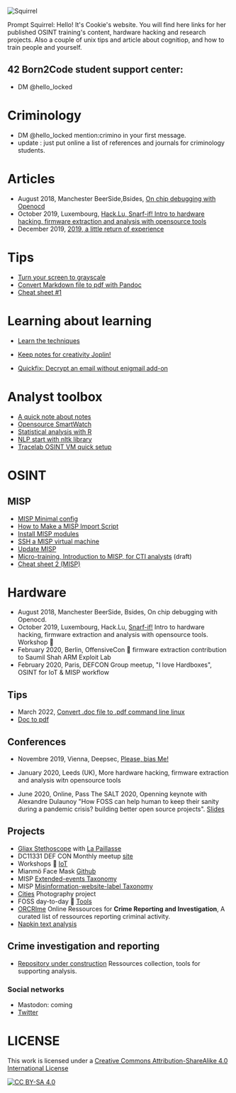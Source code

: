 


![Squirrel]()

Prompt Squirrel: Hello! It's Cookie's website. You will find here links for her published OSINT training's content, hardware hacking and research projects. Also a couple of unix tips and article about cognitiop, and how to train people and yourself.

## 42 Born2Code student support center:
- DM @hello_locked

# Criminology

- DM @hello_locked mention:crimino in your first message.
- update : just put online a list of references and journals for criminology students.

# Articles
- August 2018, Manchester BeerSide,Bsides, [On chip debugging with Openocd](On-Chip-debugging-with-OpenOCD-and-GDB)
- October 2019, Luxembourg, [Hack.Lu, Snarf-if! Intro to hardware hacking, firmware extraction and analysis with opensource tools](./Intro-to-hardware-Firmware-extraction)
- December 2019, [2019, a little return of experience](./year-2019-a-little-return-of-experience)

# Tips
- [Turn your screen to grayscale](Turn-your-screen-to-grayscale)
- [Convert Markdown file to pdf with Pandoc](./convert-markdown-file-to-pdf)
- [Cheat sheet #1](./cheat-sheet-1)

# Learning about learning
- [Learn the techniques](./learn-the-techniques)
- [Keep notes for creativity Joplin!](./keeping-notes-for-creativity)

- [Quickfix: Decrypt an email without enigmail add-on](./decrypt-an-email-without-add-on)

# Analyst toolbox
- [A quick note about notes](./keeping-notes-for-creativity)
- [Opensource SmartWatch](./opensource-smartwatch)
- [Statistical analysis with R](./statistics-with-R)
- [NLP start with nltk library](./NLP-start-with-nltk)
- [Tracelab OSINT VM quick setup](./Tracelabs-OSINT-VM-quick-setup)

# OSINT



## MISP
- [MISP Minimal config](./MISP-minimal-config)
- [How to Make a MISP Import Script](https://www.misp-project.org/2020/09/30/How-To-Make-A-MISP-Import-Script.html)
- [Install MISP modules](./install-misp-modules)
- [SSH a MISP virtual machine](./ssh-misp-vm)
- [Update MISP](./update-misp)
- [Micro-training, Introduction to MISP, for CTI analysts](./intro-to-misp-CTI) (draft)
- [Cheat sheet 2 (MISP)](./cheat-sheet-2.md)


# Hardware
- August 2018, Manchester BeerSide, Bsides, On chip debugging with Openocd.
- October 2019, Luxembourg, Hack.Lu, [Snarf-if!](https://cfp.hack.lu/hacklu19/talk/8YR7UM/) Intro to hardware hacking, firmware extraction and analysis with opensource tools. Workshop :wrench:
- February 2020, Berlin, OffensiveCon :wrench: firmware extraction contribution to Saumil Shah ARM Exploit Lab
- February 2020, Paris, DEFCON Group meetup, "I love Hardboxes", OSINT for IoT & MISP workflow

## Tips
- March 2022, [Convert .doc file to .pdf command line linux](./doc-to-pdf.md)
- [Doc to pdf](./doc-to-pdf)

## Conferences

- Novembre 2019, Vienna, Deepsec, [Please, bias Me!](https://blog.deepsec.net/roots-2019-invited-talk-please-bias-me-pauline-bourmeau/)
- January 2020, Leeds (UK), More hardware hacking, firmware extraction and analysis witn opensource tools

- June 2020, Online, Pass The SALT 2020, Openning keynote with Alexandre Dulaunoy "How FOSS can help human to keep their sanity during a pandemic crisis? building better open source projects". [Slides](https://github.com/C00kie-/foss-tools/blob/master/best-practices/slides/slides.pdf)

## Projects

- [Gliax Stethoscope](https://github.com/GliaX/Stethoscope) with [La Paillasse](http://lapaillasse.org/)
- DC11331 DEF CON Monthly meetup [site](dc11331.com)
- Workshops :wrench: [IoT](https://github.com/C00kie-/workshop-materials)
- Mianmö Face Mask [Github](https://github.com/Mianmo-project/mask-models)
- MISP [Extended-events Taxonomy](https://www.misp-project.org/taxonomies.html#_extended_event)
- MISP [Misinformation-website-label Taxonomy](https://www.misp-project.org/taxonomies.html#_misinformation_website_label)
- [Cities](https://www.flickr.com/photos/186756091@N02/) Photography project
- FOSS day-to-day :wrench: [Tools](https://github.com/C00kie-/foss-tools/blob/master/README.md)
- [ORCRIme](https://github.com/C00kie-/ORCRI) Online Ressources for **Crime Reporting and Investigation**, A curated list of ressources reporting criminal activity.
- [Napkin text analysis](https://github.com/C00kie-/napkin-text-analysis)

## Crime investigation and reporting

- [Repository under construction](https://github.com/C00kie-/ORCRI) Ressources collection, tools for supporting analysis.


### Social networks
- Mastodon: coming
- [Twitter](https:///twitter.com/hello_locked)




# LICENSE 

This work is licensed under a [Creative Commons Attribution-ShareAlike 4.0 International License](./LICENSE)

[![CC BY-SA 4.0][cc-by-sa-image]][cc-by-sa]

[cc-by-sa]: http://creativecommons.org/licenses/by-sa/4.0/
[cc-by-sa-image]: https://licensebuttons.net/l/by-sa/4.0/88x31.png
[cc-by-sa-shield]: https://img.shields.io/badge/License-CC%20BY--SA%204.0-lightgrey.svg
